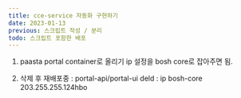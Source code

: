 ```yaml
---
title: cce-service 자동화 구현하기 
date: 2023-01-13
previous: 스크립트 작성 / 분리 
todo: 스크립트 포함한 배포 
---
```





1. paasta portal container로 올리기 
    ip 설정을 bosh core로 잡아주면 됨.

2. 삭제 후 재배포중 
    : portal-api/portal-ui deld
    : ip bosh-core 203.255.255.124hbo

    